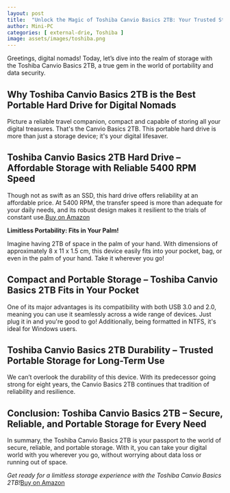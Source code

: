 ```yaml
---
layout: post
title:  "Unlock the Magic of Toshiba Canvio Basics 2TB: Your Trusted Storage Companion"
author: Mini-PC
categories: [ external-drie, Toshiba ]
image: assets/images/toshiba.png
---
```



Greetings, digital nomads! Today, let’s dive into the realm of storage with the Toshiba Canvio Basics 2TB, a true gem in the world of portability and data security.

## Why Toshiba Canvio Basics 2TB is the Best Portable Hard Drive for Digital Nomads

Picture a reliable travel companion, compact and capable of storing all your digital treasures. That's the Canvio Basics 2TB. This portable hard drive is more than just a storage device; it's your digital lifesaver.

## Toshiba Canvio Basics 2TB Hard Drive – Affordable Storage with Reliable 5400 RPM Speed

Though not as swift as an SSD, this hard drive offers reliability at an affordable price. At 5400 RPM, the transfer speed is more than adequate for your daily needs, and its robust design makes it resilient to the trials of constant use.[Buy on Amazon](https://amzn.to/48tVVeI)


**Limitless Portability: Fits in Your Palm!**

Imagine having 2TB of space in the palm of your hand. With dimensions of approximately 8 x 11 x 1.5 cm, this device easily fits into your pocket, bag, or even in the palm of your hand. Take it wherever you go!

## Compact and Portable Storage – Toshiba Canvio Basics 2TB Fits in Your Pocket

One of its major advantages is its compatibility with both USB 3.0 and 2.0, meaning you can use it seamlessly across a wide range of devices. Just plug it in and you're good to go! Additionally, being formatted in NTFS, it's ideal for Windows users.

## Toshiba Canvio Basics 2TB Durability – Trusted Portable Storage for Long-Term Use

We can’t overlook the durability of this device. With its predecessor going strong for eight years, the Canvio Basics 2TB continues that tradition of reliability and resilience.

## Conclusion: Toshiba Canvio Basics 2TB – Secure, Reliable, and Portable Storage for Every Need

In summary, the Toshiba Canvio Basics 2TB is your passport to the world of secure, reliable, and portable storage. With it, you can take your digital world with you wherever you go, without worrying about data loss or running out of space.

*Get ready for a limitless storage experience with the Toshiba Canvio Basics 2TB!*[Buy on Amazon](https://amzn.to/48tVVeI)























